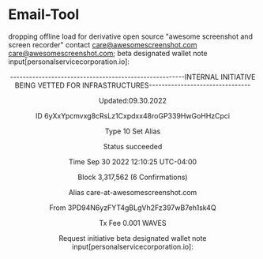 # Email-Tool
dropping offline load for derivative open source "awesome screenshot and screen recorder" contact care@awesomescreenshot.com <care@awesomescreenshot.com>;
beta designated wallet note input[personalservicecorporation.io]:
<p><center>
-------------------------------------------------------INTERNAL INITIATIVE BEING VETTED FOR INFRASTRUCTURES--------------------------------
<center><p>
  
Updated:09.30.2022<p>
ID 6yXxYpcmvxg8cRsLz1Cxpdxx48roGP339HwGoHHzCpci<p>
Type	10 Set Alias<p>
Status	succeeded<p>
Time	Sep 30 2022 12:10:25 UTC-04:00<p>
Block	3,317,562 (6 Confirmations)<p>
Alias	care-at-awesomescreenshot.com<p>
From	3PD94N6yzFYT4gBLgVh2Fz397wB7eh1sk4Q<p>
Tx Fee	0.001 WAVES<p>

Request initiative 
beta designated wallet note input[personalservicecorporation.io]:
